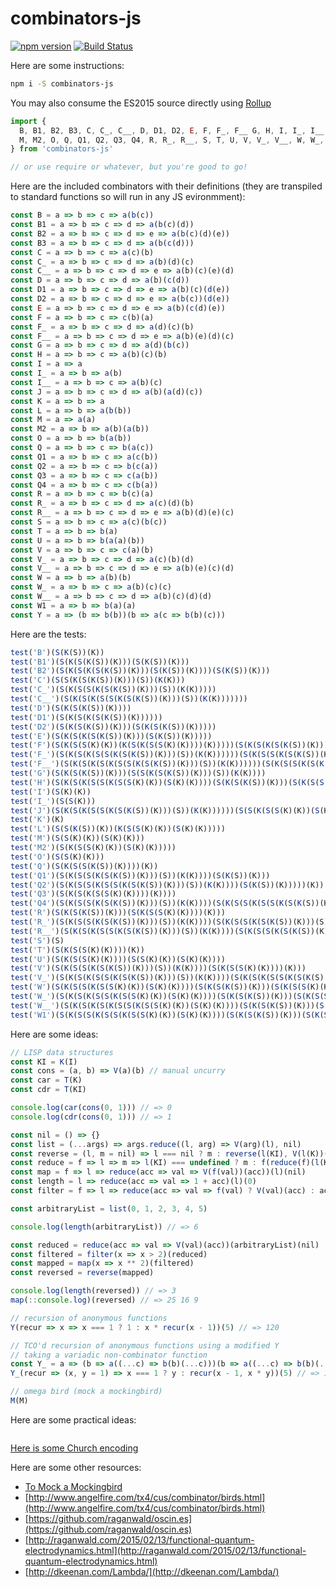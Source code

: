 # combinators-js

[![npm version](https://badge.fury.io/js/combinators-js.svg)](http://badge.fury.io/js/combinators-js)
[![Build Status](https://travis-ci.org/benji6/combinators-js.svg)](https://travis-ci.org/benji6/combinators-js)

Here are some instructions:

```bash
npm i -S combinators-js
```

You may also consume the ES2015 source directly using [Rollup](https://github.com/rollup/rollup)

```javascript
import {
  B, B1, B2, B3, C, C_, C__, D, D1, D2, E, F, F_, F__ G, H, I, I_, I__, J, K, L,
  M, M2, O, Q, Q1, Q2, Q3, Q4, R, R_, R__, S, T, U, V, V_, V__, W, W_, W__, W1, Y,
} from 'combinators-js'

// or use require or whatever, but you're good to go!
```

Here are the included combinators with their definitions (they are transpiled to standard functions so will run in any JS evironmment):

```javascript
const B = a => b => c => a(b(c))
const B1 = a => b => c => d => a(b(c)(d))
const B2 = a => b => c => d => e => a(b(c)(d)(e))
const B3 = a => b => c => d => a(b(c(d)))
const C = a => b => c => a(c)(b)
const C_ = a => b => c => d => a(b)(d)(c)
const C__ = a => b => c => d => e => a(b)(c)(e)(d)
const D = a => b => c => d => a(b)(c(d))
const D1 = a => b => c => d => e => a(b)(c)(d(e))
const D2 = a => b => c => d => e => a(b(c))(d(e))
const E = a => b => c => d => e => a(b)(c(d)(e))
const F = a => b => c => c(b)(a)
const F_ = a => b => c => d => a(d)(c)(b)
const F__ = a => b => c => d => e => a(b)(e)(d)(c)
const G = a => b => c => d => a(d)(b(c))
const H = a => b => c => a(b)(c)(b)
const I = a => a
const I_ = a => b => a(b)
const I__ = a => b => c => a(b)(c)
const J = a => b => c => d => a(b)(a(d)(c))
const K = a => b => a
const L = a => b => a(b(b))
const M = a => a(a)
const M2 = a => b => a(b)(a(b))
const O = a => b => b(a(b))
const Q = a => b => c => b(a(c))
const Q1 = a => b => c => a(c(b))
const Q2 = a => b => c => b(c(a))
const Q3 = a => b => c => c(a(b))
const Q4 = a => b => c => c(b(a))
const R = a => b => c => b(c)(a)
const R_ = a => b => c => d => a(c)(d)(b)
const R__ = a => b => c => d => e => a(b)(d)(e)(c)
const S = a => b => c => a(c)(b(c))
const T = a => b => b(a)
const U = a => b => b(a(a)(b))
const V = a => b => c => c(a)(b)
const V_ = a => b => c => d => a(c)(b)(d)
const V__ = a => b => c => d => e => a(b)(e)(c)(d)
const W = a => b => a(b)(b)
const W_ = a => b => c => a(b)(c)(c)
const W__ = a => b => c => d => a(b)(c)(d)(d)
const W1 = a => b => b(a)(a)
const Y = a => (b => b(b))(b => a(c => b(b)(c)))
```

Here are the tests:

```javascript
test('B')(S(K(S))(K))
test('B1')(S(K(S(K(S))(K)))(S(K(S))(K)))
test('B2')(S(K(S(K(S(K(S))(K)))(S(K(S))(K))))(S(K(S))(K)))
test('C')(S(S(K(S(K(S))(K)))(S))(K(K)))
test('C_')(S(K(S(S(K(S(K(S))(K)))(S))(K(K)))))
test('C__')(S(K(S(K(S(S(K(S(K(S))(K)))(S))(K(K)))))))
test('D')(S(K(S(K(S))(K))))
test('D1')(S(K(S(K(S(K(S))(K))))))
test('D2')(S(K(S(K(S))(K)))(S(K(S(K(S))(K)))))
test('E')(S(K(S(K(S(K(S))(K)))(S(K(S))(K)))))
test('F')(S(K(S(S(K)(K))(K(S(K(S(S(K)(K))))(K)))))(S(K(S(K(S(K(S))(K)))(S(K(S))(K))))(S(K(S(S(K)(K))))(K))))
test('F_')(S(K(S(K(S(S(K(S(K(S))(K)))(S))(K(K))))))(S(K(S(S(K(S(K(S))(K)))(S))(K(K))))(S(K(S(S(K(S(K(S))(K)))(S))(K(K)))))))
test('F__')(S(K(S(K(S(K(S(S(K(S(K(S))(K)))(S))(K(K))))))(S(K(S(S(K(S(K(S))(K)))(S))(K(K))))(S(K(S(S(K(S(K(S))(K)))(S))(K(K)))))))))
test('G')(S(K(S(K(S))(K)))(S(S(K(S(K(S))(K)))(S))(K(K))))
test('H')(S(K(S(K(S(S(K(S(S(K)(K))(S(K)(K))))(S(K(S(K(S))(K)))(S(K(S(S(K)(K))))(K))))))(K)))(S(K(S(S(K(S(K(S))(K)))(S))(K(K))))))
test('I')(S(K)(K))
test('I_')(S(S(K)))
test('J')(S(K(S(K(S(S(K(S(K(S))(K)))(S))(K(K))))))(S(S(K(S(S(K)(K))(S(K)(K))))(S(K(S(K(S))(K)))(S(K(S(S(K)(K))))(K))))(K(S(K(S(S(K(S(K(S))(K)))(S))(K(K))))(S(K(S(K(S(K(S))(K)))(S(K(S))(K)))))))))
test('K')(K)
test('L')(S(S(K(S))(K))(K(S(S(K)(K))(S(K)(K)))))
test('M')(S(S(K)(K))(S(K)(K)))
test('M2')(S(K(S(S(K)(K))(S(K)(K)))))
test('O')(S(S(K)(K)))
test('Q')(S(K(S(S(K(S))(K))))(K))
test('Q1')(S(K(S(S(K(S(K(S))(K)))(S))(K(K))))(S(K(S))(K)))
test('Q2')(S(K(S(S(K(S(S(K(S(K(S))(K)))(S))(K(K))))(S(K(S))(K)))))(K))
test('Q3')(S(K(S(K(S(S(K)(K))))(K))))
test('Q4')(S(K(S(S(K(S(K(S))(K)))(S))(K(K))))(S(K(S(S(K(S(S(K(S(K(S))(K)))(S))(K(K))))(S(K(S))(K)))))(K)))
test('R')(S(K(S(K(S))(K)))(S(K(S(S(K)(K))))(K)))
test('R_')(S(K(S(S(K(S(K(S))(K)))(S))(K(K))))(S(K(S(S(K(S(K(S))(K)))(S))(K(K))))))
test('R__')(S(K(S(K(S(S(K(S(K(S))(K)))(S))(K(K))))(S(K(S(S(K(S(K(S))(K)))(S))(K(K))))))))
test('S')(S)
test('T')(S(K(S(S(K)(K))))(K))
test('U')(S(K(S(S(K)(K))))(S(S(K)(K))(S(K)(K))))
test('V')(S(K(S(S(K(S(K(S))(K)))(S))(K(K))))(S(K(S(S(K)(K))))(K)))
test('V_')(S(K(S(K(S(S(K(S(K(S))(K)))(S))(K(K))))(S(K(S(K(S(S(K(S(K(S))(K)))(S))(K(K))))))(S(K(S(S(K(S(K(S))(K)))(S))(K(K))))(S(K(S(S(K(S(K(S))(K)))(S))(K(K))))))))))
test('W')(S(K(S(S(K(S(S(K)(K))(S(K)(K))))(S(K(S(K(S))(K)))(S(K(S(S(K)(K))))(K))))))(K))
test('W_')(S(K(S(K(S(S(K(S(S(K)(K))(S(K)(K))))(S(K(S(K(S))(K)))(S(K(S(S(K)(K))))(K))))))(K))))
test('W__')(S(K(S(K(S(K(S(S(K(S(S(K)(K))(S(K)(K))))(S(K(S(K(S))(K)))(S(K(S(S(K)(K))))(K))))))(K))))))
test('W1')(S(K(S(S(K(S(S(K(S(S(K)(K))(S(K)(K))))(S(K(S(K(S))(K)))(S(K(S(S(K)(K))))(K))))))(K))))(K))
```

Here are some ideas:

```javascript
// LISP data structures
const KI = K(I)
const cons = (a, b) => V(a)(b) // manual uncurry
const car = T(K)
const cdr = T(KI)

console.log(car(cons(0, 1))) // => 0
console.log(cdr(cons(0, 1))) // => 1

const nil = () => {}
const list = (...args) => args.reduce((l, arg) => V(arg)(l), nil)
const reverse = (l, m = nil) => l === nil ? m : reverse(l(KI), V(l(K))(m))
const reduce = f => l => m => l(KI) === undefined ? m : f(reduce(f)(l(KI))(m))(l(K))
const map = f => l => reduce(acc => val => V(f(val))(acc))(l)(nil)
const length = l => reduce(acc => val => 1 + acc)(l)(0)
const filter = f => l => reduce(acc => val => f(val) ? V(val)(acc) : acc)(l)(nil)

const arbitraryList = list(0, 1, 2, 3, 4, 5)

console.log(length(arbitraryList)) // => 6

const reduced = reduce(acc => val => V(val)(acc))(arbitraryList)(nil)
const filtered = filter(x => x > 2)(reduced)
const mapped = map(x => x ** 2)(filtered)
const reversed = reverse(mapped)

console.log(length(reversed)) // => 3
map(::console.log)(reversed) // => 25 16 9
```

```javascript
// recursion of anonymous functions
Y(recur => x => x === 1 ? 1 : x * recur(x - 1))(5) // => 120

// TCO'd recursion of anonymous functions using a modified Y
// taking a variadic non-combinator function
const Y_ = a => (b => a((...c) => b(b)(...c)))(b => a((...c) => b(b)(...c)))
Y_(recur => (x, y = 1) => x === 1 ? y : recur(x - 1, x * y))(5) // => 120
```

```javascript
// omega bird (mock a mockingbird)
M(M)
```

Here are some practical ideas:

```javascript

```

[Here is some Church encoding](https://github.com/benji6/church)

Here are some other resources:

- [To Mock a Mockingbird](https://en.wikipedia.org/wiki/To_Mock_a_Mockingbird)
- [http://www.angelfire.com/tx4/cus/combinator/birds.html](http://www.angelfire.com/tx4/cus/combinator/birds.html)
- [https://github.com/raganwald/oscin.es](https://github.com/raganwald/oscin.es)
- [http://raganwald.com/2015/02/13/functional-quantum-electrodynamics.html](http://raganwald.com/2015/02/13/functional-quantum-electrodynamics.html)
- [http://dkeenan.com/Lambda/](http://dkeenan.com/Lambda/)
